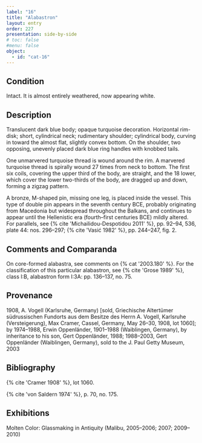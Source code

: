 ```yaml
---
label: "16"
title: "Alabastron"
layout: entry
order: 227
presentation: side-by-side
# toc: false
#menu: false 
object:
  - id: "cat-16"
---
```


## Condition

Intact. It is almost entirely weathered, now appearing white.

## Description

Translucent dark blue body; opaque turquoise decoration. Horizontal rim-disk; short, cylindrical neck; rudimentary shoulder; cylindrical body, curving in toward the almost flat, slightly convex bottom. On the shoulder, two opposing, unevenly placed dark blue ring handles with knobbed tails.

One unmarvered turquoise thread is wound around the rim. A marvered turquoise thread is spirally wound 27 times from neck to bottom. The first six coils, covering the upper third of the body, are straight, and the 18 lower, which cover the lower two-thirds of the body, are dragged up and down, forming a zigzag pattern.

A bronze, M-shaped pin, missing one leg, is placed inside the vessel. This type of double pin appears in the seventh century BCE, probably originating from Macedonia but widespread throughout the Balkans, and continues to appear until the Hellenistic era (fourth–first centuries BCE) mildly altered. For parallels, see {% cite 'Michailidou-Despotidou 2011' %}, pp. 92–94, 536, plate 44: nos. 296–297; {% cite 'Vasić 1982' %}, pp. 244–247, fig. 2.

## Comments and Comparanda

On core-formed alabastra, see comments on {% cat '2003.180' %}. For the classification of this particular alabastron, see {% cite 'Grose 1989' %}, class I:B, alabastron form I:3A: pp. 136–137, no. 75.

## Provenance

1908, A. Vogell (Karlsruhe, Germany) [sold, Griechische Altertümer südrussischen Fundorts aus dem Besitze des Herrn A. Vogell, Karlsruhe (Versteigerung), Max Cramer, Cassel, Germany, May 26–30, 1908, lot 1060]; by 1974–1988, Erwin Oppenländer, 1901–1988 (Waiblingen, Germany), by inheritance to his son, Gert Oppenländer, 1988; 1988–2003, Gert Oppenländer (Waiblingen, Germany), sold to the J. Paul Getty Museum, 2003

## Bibliography

{% cite 'Cramer 1908' %}, lot 1060.

{% cite 'von Saldern 1974' %}, p. 70, no. 175.

## Exhibitions

Molten Color: Glassmaking in Antiquity (Malibu, 2005–2006; 2007; 2009–2010)
